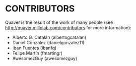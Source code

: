 CONTRIBUTORS
============

Quaver is the result of the work of many people (see http://quaver.millolab.com/contributors for more information):

* Alberto G. Catalán (albertogcatalan)
* Daniel González (danielgonzalez11)
* Iban Fuentes (ibanfq)
* Felipe Martín (fmartingr)
* AwesomezGuy (awesomezguy)